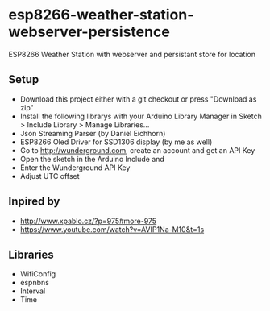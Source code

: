 # esp8266-weather-station-webserver-persistence

ESP8266 Weather Station with webserver and persistant store for location

## Setup

* Download this project either with a git checkout or press "Download as zip"
* Install the following librarys with your Arduino Library Manager in Sketch > Include Library > Manage Libraries...
 * Json Streaming Parser (by Daniel Eichhorn)
 * ESP8266 Oled Driver for SSD1306 display (by me as well)
* Go to http://wunderground.com, create an account and get an API Key
* Open the sketch in the Arduino Include and
 * Enter  the Wunderground API Key
 * Adjust UTC offset

## Inpired by
* http://www.xpablo.cz/?p=975#more-975
* https://www.youtube.com/watch?v=AVIP1Na-M10&t=1s

## Libraries
* WifiConfig
* espnbns
* Interval
* Time
 
